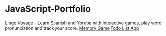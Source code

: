# JavaScript-Portfolio

[Lingo Voyage](https://github.com/Seyi-Toluhi/language_learning_app) - Learn Spanish and Yoruba with interactive games, play word pronunciation and track your score.
[Memory Game](https://github.com/Seyi-Toluhi/Memory-Game)
[Todo List App](https://github.com/Seyi-Toluhi/To-Do-List-App)
